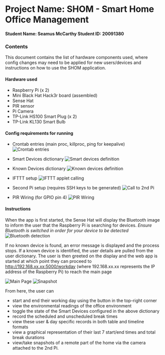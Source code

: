 # Project Name: SHOM - Smart Home Office Management 
#### Student Name: Seamus McCarthy   Student ID: 20091380

### Contents

This document contains the list of hardware components used, where config changes may need to be applied for new users/devices and instructions on how to use the SHOM application.

#### Hardware used
- Raspberry Pi (x 2)
- Mini Black Hat Hack3r board (assembled)
- Sense Hat
- PIR sensor
- Pi Camera
- TP-Link HS100 Smart Plug (x 2)
- TP-Link KL130 Smart Bulb

#### Config requirements for running

- Crontab entries (main proc, killproc, ping for keepalive)
![][CRON]

- Smart Devices dictionary
![][SD]

- Known Devices dictionary
![][KD]

- IFTTT setup
![][IFTTT]

- Second Pi setup (requires SSH keys to be generated)
![][2ndPI]

- PIR Wiring (for GPIO pin 4)
![][PIRW]

#### Instructions

When the app is first started, the Sense Hat will display the Bluetooth image to inform the user that the Raspberry Pi is searching for devices.
*Ensure Bluetooth is switched in order for your device to be detected*
![][BT]

If no known device is found, an error message is displayed and the process stops.
If a known device is identified, the user details are pulled from the user dictionary. The user is then greeted on the display and the web app is started at which point they can proceed to http://192.168.xx.xx:5000/workday (where 192.168.xx.xx represents the IP address of the Raspberry Pi) to reach the main page

![][MAIN]
![][SNAP]

From here, the user can
- start and end their working day using the button in the top-right corner
- view the environmental readings of the office environment
- toggle the state of the Smart Devices configured in the above dictionary
- record the scheduled and unscheduled break times
- view these user & day specific records in both table and timeline formats
- view a graphical representation of their last 7 start/end times and total break durations
- view/take snapshots of a remote part of the home via the camera attached to the 2nd Pi.

[KD]: https://github.com/SeamusMcCarthy/CompSysAssign2/blob/master/doc_images/KnownDevices.jpg "Known devices definition"
[SD]: https://github.com/SeamusMcCarthy/CompSysAssign2/blob/master/doc_images/SmartDevices.jpg "Smart devices definition"
[IFTTT]: https://github.com/SeamusMcCarthy/CompSysAssign2/blob/master/doc_images/IFTTT.jpg "IFTTT applet calling"
[2ndPI]: https://github.com/SeamusMcCarthy/CompSysAssign2/blob/master/doc_images/SecondPi.jpg "Call to 2nd Pi"
[CRON]: https://github.com/SeamusMcCarthy/CompSysAssign2/blob/master/doc_images/crontab.jpg "Crontab entries"
[PIRW]: https://github.com/SeamusMcCarthy/CompSysAssign2/blob/master/doc_images/PIRWiring.jpg "PIR Wiring"
[BT]: https://github.com/SeamusMcCarthy/CompSysAssign2/blob/master/doc_images/BT.jpg "Bluetooth detection"
[MAIN]: https://github.com/SeamusMcCarthy/CompSysAssign2/blob/master/doc_images/Main.jpg "Main Page"
[SNAP]: https://github.com/SeamusMcCarthy/CompSysAssign2/blob/master/doc_images/Snapshot.jpg "Snapshot"
